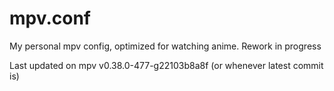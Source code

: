 # mpv.conf

My personal mpv config, optimized for watching anime. Rework in progress  

Last updated on mpv v0.38.0-477-g22103b8a8f (or whenever latest commit is)

